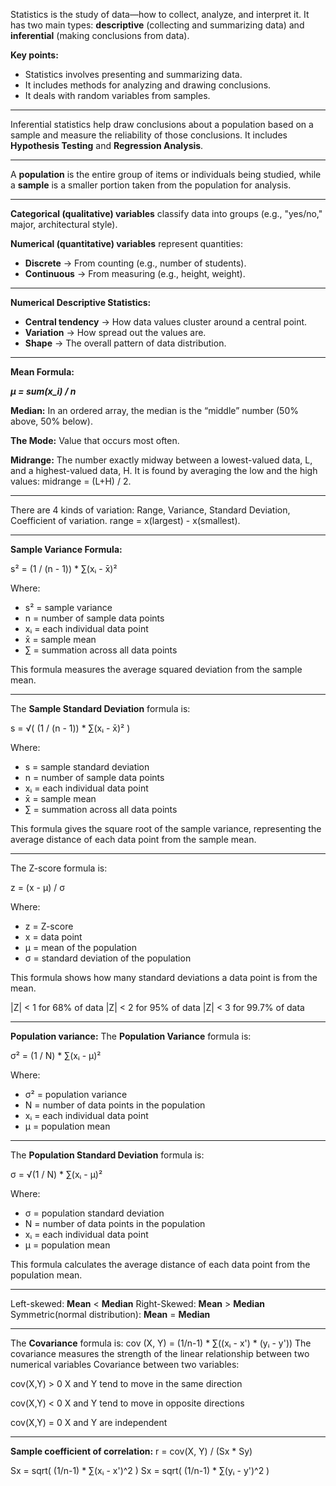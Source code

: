 Statistics is the study of data—how to collect, analyze, and interpret it. It has two main types: **descriptive** (collecting and summarizing data) and **inferential** (making conclusions from data).

**Key points:**

- Statistics involves presenting and summarizing data.
- It includes methods for analyzing and drawing conclusions.
- It deals with random variables from samples.
---
Inferential statistics help draw conclusions about a population based on a sample and measure the reliability of those conclusions. It includes **Hypothesis Testing** and **Regression Analysis**.

---
A **population** is the entire group of items or individuals being studied, while a **sample** is a smaller portion taken from the population for analysis.

---
**Categorical (qualitative) variables** classify data into groups (e.g., "yes/no," major, architectural style).

**Numerical (quantitative) variables** represent quantities:

- **Discrete** → From counting (e.g., number of students).
- **Continuous** → From measuring (e.g., height, weight).

---
**Numerical Descriptive Statistics:**

- **Central tendency** → How data values cluster around a central point.
- **Variation** → How spread out the values are.
- **Shape** → The overall pattern of data distribution.

---
**Mean Formula:**

***μ = sum(x_i) / n***

**Median:**
 In an ordered array, the median is the “middle” number (50% above, 50% below).

**The Mode:**
Value that occurs most often.

**Midrange:**
The number exactly midway between a lowest-valued data, L, and a highest-valued data,
H. It is found by averaging the low and the high values: midrange = (L+H) / 2.

----
There are 4 kinds of variation: Range, Variance, Standard Deviation, Coefficient of variation.
range = x(largest) - x(smallest).

---
**Sample Variance Formula:**

s² = (1 / (n - 1)) * ∑(xᵢ - x̄)²

Where:

- s² = sample variance
- n = number of sample data points
- xᵢ = each individual data point
- x̄ = sample mean
- ∑ = summation across all data points

This formula measures the average squared deviation from the sample mean.

---
The **Sample Standard Deviation** formula is:

s = √( (1 / (n - 1)) * ∑(xᵢ - x̄)² )

Where:

- s = sample standard deviation
- n = number of sample data points
- xᵢ = each individual data point
- x̄ = sample mean
- ∑ = summation across all data points

This formula gives the square root of the sample variance, representing the average distance of each data point from the sample mean.

----
The Z-score formula is:

z = (x - μ) / σ

Where:

- z = Z-score
- x = data point
- μ = mean of the population
- σ = standard deviation of the population

This formula shows how many standard deviations a data point is from the mean.


|Z| < 1 for 68% of data
|Z| < 2 for 95% of data
|Z| < 3 for 99.7% of data

---
**Population variance:**
The **Population Variance** formula is:

σ² = (1 / N) * ∑(xᵢ - μ)²

Where:

- σ² = population variance
- N = number of data points in the population
- xᵢ = each individual data point
- μ = population mean
---
The **Population Standard Deviation** formula is:

σ = √(1 / N) * ∑(xᵢ - μ)²

Where:

- σ = population standard deviation
- N = number of data points in the population
- xᵢ = each individual data point
- μ = population mean

This formula calculates the average distance of each data point from the population mean.

---

Left-skewed: **Mean** < **Median**
Right-Skewed: **Mean** > **Median**
Symmetric(normal distribution): **Mean** = **Median**

---
The **Covariance** formula is:
cov (X, Y) = (1/n-1) * ∑((xᵢ - x') * (yᵢ - y'))
The covariance measures the strength of the linear relationship between two
numerical variables
Covariance between two variables:

cov(X,Y) > 0
 X and Y tend to move in the same direction
 
cov(X,Y) < 0
 X and Y tend to move in opposite directions
 
cov(X,Y) = 0
 X and Y are independent

----
**Sample coefficient of correlation:**
r = cov(X, Y) / (Sx * Sy)

Sx = sqrt( (1/n-1) * ∑(xᵢ - x')^2 )
Sx = sqrt( (1/n-1) * ∑(yᵢ - y')^2 )